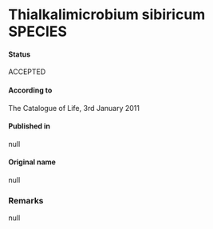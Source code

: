 Thialkalimicrobium sibiricum SPECIES
=======

#### Status
ACCEPTED

#### According to
The Catalogue of Life, 3rd January 2011

#### Published in
null

#### Original name
null

### Remarks
null